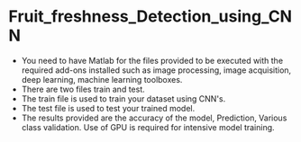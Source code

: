 # Fruit_freshness_Detection_using_CNN
- You need to have Matlab for the files provided to be executed with the required add-ons installed such as image processing, image acquisition, deep learning, machine learning toolboxes.
- There are two files train and test.
- The train file is used to train your dataset using CNN's.
- The test file is used to test your trained model.
- The results provided are the accuracy of the model, Prediction, Various class validation. Use of GPU is required for intensive model training.
